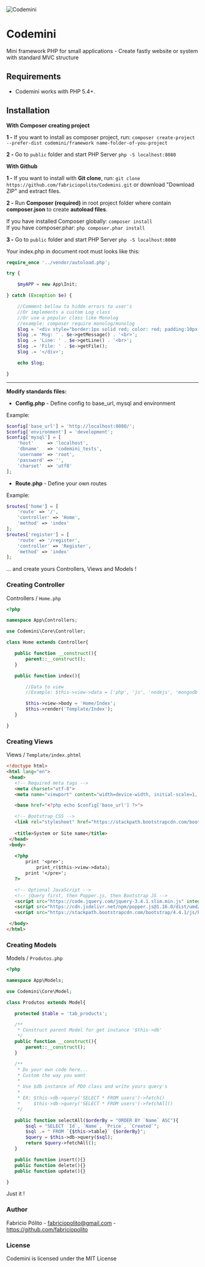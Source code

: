 ![Codemini](http://www.integraweb.com.br/codemini.png)

# Codemini
Mini framework PHP for small applications - Create fastly website or system with standard MVC structure

## Requirements

- Codemini works with PHP 5.4+.

## Installation

**With Composer creating project**

**1 -** If you want to install as composer project, run: `composer create-project --prefer-dist codemini/framework name-folder-of-you-project`  

**2 -** Go to `public` folder and start PHP Server `php -S localhost:8080` 

**With Github**

**1 -** If you want to install with **Git clone**, run: `git clone https://github.com/fabriciopolito/Codemini.git` or download "Download ZIP" and extract files.

**2 -** Run **Composer (required)** in root project folder where contain **composer.json** to create **autoload files**.

If you have installed Composer globally:  `composer install`  
If you have composer.phar: `php composer.phar install`

**3 -** Go to `public` folder and start PHP Server `php -S localhost:8080` 

Your index.php in document root must looks like this:

```php
require_once '../vendor/autoload.php';

try {

    $myAPP = new App\Init;

} catch (Exception $e) {

    //Comment bellow to hidde errors to user's
    //Or implements a custom Log class
    //Or use a popular class like Monolog
    //example: composer require monolog/monolog
    $log = '<div style="border:1px solid red; color: red; padding:10px;  margin:15px; font:14px Tahoma">';
    $log .= 'Msg: ' . $e->getMessage() . '<br>';
    $log .= 'Line: ' . $e->getLine() . '<br>';
    $log .= 'File: ' . $e->getFile();
    $log .= '</div>';

    echo $log;

}
```

---

**Modify standards files:**

 - **Config.php** - Define config to base_url, mysql and environment

Example: 

```php
$config['base_url'] = 'http://localhost:8080/';
$config['environment'] = 'development';
$config['mysql'] = [
    'host'     => 'localhost',
    'dbname'   => 'codemini_tests',
    'username' => 'root',
    'password' => '',
    'charset'  => 'utf8'
];
```

 - **Route.php** - Define your own routes

Example:

```php
$routes['home'] = [
    'route' => '/',
    'controller' => 'Home',
    'method' => 'index'
];
$routes['register'] = [
    'route' => '/register',
    'controller' => 'Register',
    'method' => 'index'
];
````

 ... and create yours Controllers, Views and Models !
  
### Creating Controller

Controllers / `Home.php`
 
 ```php
<?php 

namespace App\Controllers;

use Codemini\Core\Controller;

class Home extends Controller{

    public function __construct(){
        parent::__construct();
    }

    public function index(){

        //Data to view
        //Example: $this->view->data = ['php', 'js', 'nodejs', 'mongodb', 'css'];

        $this->view->body = 'Home/Index';
        $this->render('Template/Index');
    }

}
```
 
### Creating Views

Views / `Template/index.phtml`
 
 ```html
<!doctype html>
<html lang="en">
  <head>
    <!-- Required meta tags -->
    <meta charset="utf-8">
    <meta name="viewport" content="width=device-width, initial-scale=1, shrink-to-fit=no">

    <base href="<?php echo $config['base_url'] ?>">

    <!-- Bootstrap CSS -->
    <link rel="stylesheet" href="https://stackpath.bootstrapcdn.com/bootstrap/4.4.1/css/bootstrap.min.css" integrity="sha384-Vkoo8x4CGsO3+Hhxv8T/Q5PaXtkKtu6ug5TOeNV6gBiFeWPGFN9MuhOf23Q9Ifjh" crossorigin="anonymous">
    
    <title>System or Site name</title>
  </head>
  <body>
  
	<?php 
		print '<pre>';
			print_r($this->view->data);
		print '</pre>';
	?>

    <!-- Optional JavaScript -->
    <!-- jQuery first, then Popper.js, then Bootstrap JS -->
    <script src="https://code.jquery.com/jquery-3.4.1.slim.min.js" integrity="sha384-J6qa4849blE2+poT4WnyKhv5vZF5SrPo0iEjwBvKU7imGFAV0wwj1yYfoRSJoZ+n" crossorigin="anonymous"></script>
    <script src="https://cdn.jsdelivr.net/npm/popper.js@1.16.0/dist/umd/popper.min.js" integrity="sha384-Q6E9RHvbIyZFJoft+2mJbHaEWldlvI9IOYy5n3zV9zzTtmI3UksdQRVvoxMfooAo" crossorigin="anonymous"></script>
    <script src="https://stackpath.bootstrapcdn.com/bootstrap/4.4.1/js/bootstrap.min.js" integrity="sha384-wfSDF2E50Y2D1uUdj0O3uMBJnjuUD4Ih7YwaYd1iqfktj0Uod8GCExl3Og8ifwB6" crossorigin="anonymous"></script>

  </body>
</html>
```

### Creating Models

Models / `Produtos.php`
 
 ```php
<?php 

namespace App\Models;

use Codemini\Core\Model;

class Produtos extends Model{

    protected $table = 'tab_products';

    /**
     * Construct parent Model for get instance '$this->db'
     */
    public function __construct(){
        parent::__construct();
    }

    /**
     * Do your own code here... 
     * Custom the way you want
     * 
     * Use $db instance of PDO class and write yours query's
     * 
     * EX: $this->db->query('SELECT * FROM users')->fetch()
     *     $this->db->query('SELECT * FROM users')->fetchAll()
     */

    public function selectAll($orderBy = "ORDER BY `Name` ASC"){
        $sql = "SELECT `Id`, `Name`, `Price`, `Created`";
        $sql .= " FROM `{$this->table}` {$orderBy}";
        $query = $this->db->query($sql);
        return $query->fetchAll();
    }

    public function insert(){}
    public function delete(){}
    public function update(){}

}
```

 Just it ! 
 
### Author

Fabricio Pólito - <fabriciopolito@gmail.com> - <https://github.com/fabriciopolito>

### License

Codemini is licensed under the MIT License
